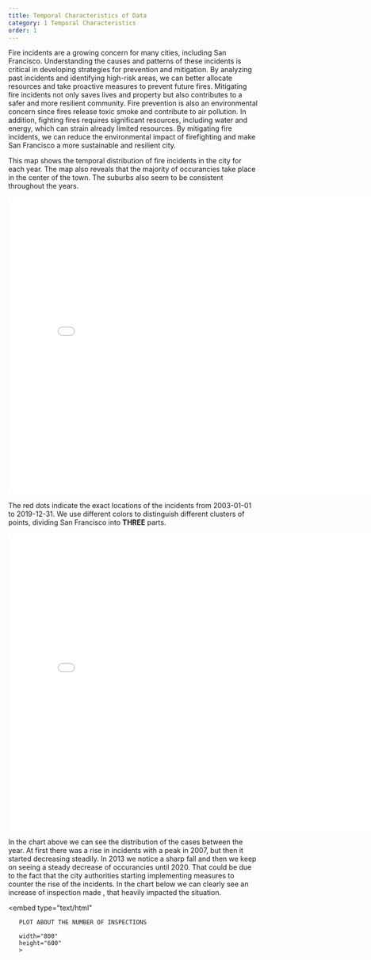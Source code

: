 ```yaml
---
title: Temporal Characteristics of Data
category: 1 Temporal Characteristics
order: 1
---
```


Fire incidents are a growing concern for many cities, including San Francisco. Understanding the causes and patterns of these incidents is critical in developing strategies for prevention and mitigation. By analyzing past incidents and identifying high-risk areas, we can better allocate resources and take proactive measures to prevent future fires. Mitigating fire incidents not only saves lives and property but also contributes to a safer and more resilient community. Fire prevention is also an environmental concern since fires release toxic smoke and contribute to air pollution. In addition, fighting fires requires significant resources, including water and energy, which can strain already limited resources. By mitigating fire incidents, we can reduce the environmental impact of firefighting and make San Francisco a more sustainable and resilient city.

This map shows the temporal distribution of fire incidents in the city for each year. The map also reveals that the majority of occurancies take place in the center of the town. The suburbs also seem to be consistent throughout the years.

<embed 
       type="text/html" 
       src="/images/k-means_map.html"
       width="800"
       height="600"
       >    
  
The red dots indicate the exact locations of the incidents from 2003-01-01 to 2019-12-31. We use different colors to distinguish different clusters of points, dividing San Francisco into **THREE** parts.


<embed 
       type="text/html" 
       src="/images/two_lines_chart.html"
       width="800"
       height="600"
       >    

In the chart above we can see the distribution of the cases between the year. At first there was a rise in incidents with a peak in 2007, but then it started decreasing steadily. In 2013 we notice a sharp fall and then we keep on seeing a steady decrease of occurancies until 2020.
That could be due to the fact that the city authorities starting implementing measures to counter the rise of the incidents. In the chart below we can clearly see an increase of inspection made , that heavily impacted the situation.


<embed
       type="text/html"
       
       PLOT ABOUT THE NUMBER OF INSPECTIONS
       
       width="800"
       height="600"
       >
